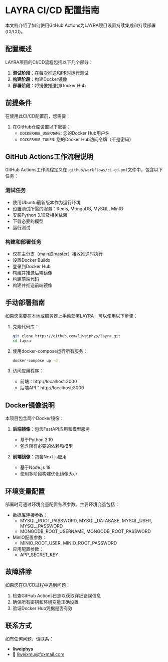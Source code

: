 # LAYRA CI/CD 配置指南

本文档介绍了如何使用GitHub Actions为LAYRA项目设置持续集成和持续部署(CI/CD)。

## 配置概述

LAYRA项目的CI/CD流程包括以下几个部分：

1. **测试阶段**：在每次推送和PR时运行测试
2. **构建阶段**：构建Docker镜像
3. **部署阶段**：将镜像推送到Docker Hub

## 前提条件

在使用此CI/CD配置前，您需要：

1. 在GitHub仓库设置以下密钥：
   - `DOCKERHUB_USERNAME`: 您的Docker Hub用户名
   - `DOCKERHUB_TOKEN`: 您的Docker Hub访问令牌（不是密码）

## GitHub Actions工作流程说明

GitHub Actions工作流程定义在`.github/workflows/ci-cd.yml`文件中，包含以下任务：

### 测试任务

- 使用Ubuntu最新版本作为运行环境
- 设置测试所需的服务：Redis, MongoDB, MySQL, MinIO
- 安装Python 3.10及相关依赖
- 下载必要的模型
- 运行测试

### 构建和部署任务

- 仅在主分支（main或master）接收推送时执行
- 设置Docker Buildx
- 登录到Docker Hub
- 构建并推送后端镜像
- 构建前端代码
- 构建并推送前端镜像

## 手动部署指南

如果您需要在本地或服务器上手动部署LAYRA，可以使用以下步骤：

1. 克隆代码库：
   ```bash
   git clone https://github.com/liweiphys/layra.git
   cd layra
   ```

2. 使用docker-compose运行所有服务：
   ```bash
   docker-compose up -d
   ```

3. 访问应用程序：
   - 前端：http://localhost:3000
   - 后端API：http://localhost:8000

## Docker镜像说明

本项目包含两个Docker镜像：

1. **后端镜像**：包含FastAPI应用和模型服务
   - 基于Python 3.10
   - 包含所有必要的依赖和模型

2. **前端镜像**：包含Next.js应用
   - 基于Node.js 18
   - 使用多阶段构建优化镜像大小

## 环境变量配置

部署时可通过环境变量配置各项参数。主要环境变量包括：

- 数据库连接参数：
  - MYSQL_ROOT_PASSWORD, MYSQL_DATABASE, MYSQL_USER, MYSQL_PASSWORD
  - MONGODB_ROOT_USERNAME, MONGODB_ROOT_PASSWORD
- MinIO配置参数：
  - MINIO_ROOT_USER, MINIO_ROOT_PASSWORD
- 应用配置参数：
  - APP_SECRET_KEY

## 故障排除

如果您在CI/CD过程中遇到问题：

1. 检查GitHub Actions日志以获取详细错误信息
2. 确保所有密钥和环境变量正确设置
3. 验证Docker Hub凭据是否有效

## 联系方式

如有任何问题，请联系：
- **liweiphys**
- 📧 liweixmu@foxmail.com 